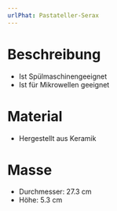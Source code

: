 ```yaml
---
urlPhat: Pastateller-Serax
---
```


# Beschreibung
- Ist Spülmaschinengeeignet
- Ist für Mikrowellen geeignet

# Material

- Hergestellt aus Keramik

# Masse

- Durchmesser: 27.3 cm
- Höhe: 5.3 cm
